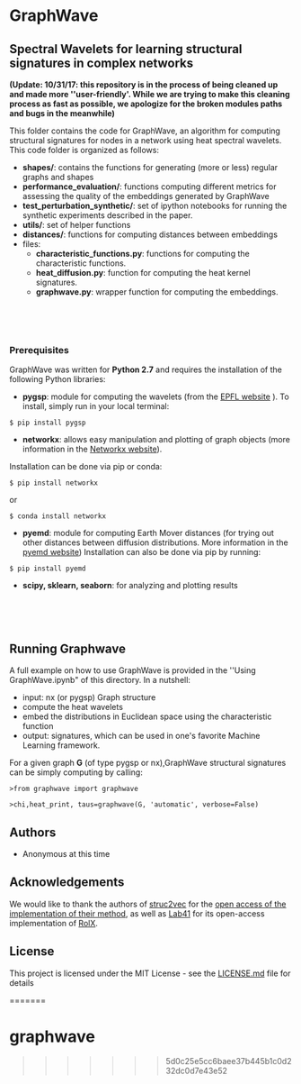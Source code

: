 # GraphWave
## Spectral Wavelets for learning structural signatures in complex networks

__(Update: 10/31/17: this repository is in the process of being cleaned up and made more ''user-friendly'. While we are trying to make this cleaning process as fast as possible, we apologize for the broken modules paths and bugs in the meanwhile)__

This folder contains the code for GraphWave, an algorithm for computing structural signatures for nodes in a network using heat spectral wavelets. 
This code folder is organized as follows:

+ __shapes/__: contains the functions for generating (more or less) regular graphs and shapes
+ __performance_evaluation/__: functions computing different metrics for assessing the quality of the embeddings generated by GraphWave
+ __test\_perturbation\_synthetic/__: set of ipython notebooks for running the synthetic
experiments described in the paper.
+ __utils/__: set of  helper functions
+ __distances/__: functions for computing distances between embeddings
+ files:
    + __characteristic\_functions.py__: functions for computing the characteristic functions.
    + __heat_diffusion.py__: function for computing the heat kernel signatures.
    + __graphwave.py__: wrapper function for computing the embeddings.

&nbsp;

&nbsp;


### Prerequisites

GraphWave was written for __Python 2.7__ and requires the installation of the following Python libraries:

+ __pygsp__: module for computing the wavelets (from the  [EPFL website](https://pygsp.readthedocs.io/en/stable/)  ). 
To install, simply run in your local terminal:

```
$ pip install pygsp
```

+ __networkx__: allows easy manipulation and plotting of graph objects (more information in the [Networkx website](https://networkx.github.io)).

Installation can be done via pip or conda:

```
$ pip install networkx
```

or 

```
$ conda install networkx
```

+ __pyemd__: module for computing Earth Mover distances (for trying out other distances between diffusion distributions. More information in the [pyemd website](https://github.com/wmayner/pyemd))
Installation can also be done via pip by running:

```
$ pip install pyemd
```

+ __scipy, sklearn, seaborn__: for analyzing and plotting results



&nbsp;

&nbsp;

## Running Graphwave

A full example on how to use GraphWave is provided in the ''Using GraphWave.ipynb" of this directory.
In a nutshell:

+ input: nx (or pygsp) Graph structure
+ compute the heat wavelets
+ embed the distributions in Euclidean space using the characteristic function
+ output: signatures, which can be used in one's favorite Machine Learning framework.

For a given graph __G__ (of type pygsp or nx),GraphWave structural signatures can be simply 
computing by calling:


```
>from graphwave import graphwave

>chi,heat_print, taus=graphwave(G, 'automatic', verbose=False)

```






## Authors

* Anonymous at this time

## Acknowledgements

We would like to thank the authors of [struc2vec](https://arxiv.org/abs/1704.03165) for the [open access of the implementation of their method](https://github.com/leoribeiro/struc2vec), as well as [Lab41](http://lab41.github.io/blog/2014/12/18/rolx-discovering-individuals-roles-in-a-social-network/) for its open-access implementation of [RolX](https://dl.acm.org/citation.cfm?id=2339723).

## License

This project is licensed under the MIT License - see the [LICENSE.md](LICENSE.md) file for details



=======
# graphwave
>>>>>>> 5d0c25e5cc6baee37b445b1c0d232dc0d7e43e52
